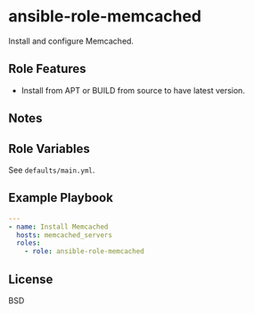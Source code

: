 # ansible-role-memcached

Install and configure Memcached.

## Role Features

* Install from APT or BUILD from source to have latest version.

## Notes

## Role Variables

See `defaults/main.yml`.

## Example Playbook

```yaml
---
- name: Install Memcached
  hosts: memcached_servers
  roles:
    - role: ansible-role-memcached
```

License
-------

BSD
